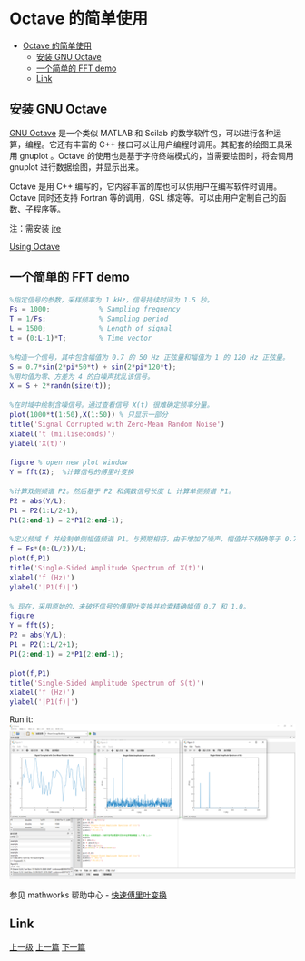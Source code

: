# Octave 的简单使用


<!-- @import "[TOC]" {cmd="toc" depthFrom=1 depthTo=6 orderedList=false} -->

<!-- code_chunk_output -->

- [Octave 的简单使用](#octave-的简单使用)
  - [安装 GNU Octave](#安装-gnu-octave)
  - [一个简单的 FFT demo](#一个简单的-fft-demo)
  - [Link](#link)

<!-- /code_chunk_output -->

## 安装 GNU Octave

[GNU Octave](https://www.gnu.org/software/octave/index) 是一个类似 MATLAB 和 Scilab 的数学软件包，可以进行各种运算，编程。它还有丰富的 C++ 接口可以让用户编程时调用。其配套的绘图工具采用 gnuplot 。Octave 的使用也是基于字符终端模式的，当需要绘图时，将会调用 gnuplot 进行数据绘图，并显示出来。

Octave 是用 C++ 编写的，它内容丰富的库也可以供用户在编写软件时调用。Octave 同时还支持 Fortran 等的调用，GSL 绑定等。可以由用户定制自己的函数、子程序等。

注：需安装 [jre](https://www.oracle.com/java/technologies/javase-jre8-downloads.html)  

[Using Octave](https://wiki.octave.org/Using_Octave)

## 一个简单的 FFT demo
```matlab
%指定信号的参数，采样频率为 1 kHz，信号持续时间为 1.5 秒。
Fs = 1000;            % Sampling frequency                    
T = 1/Fs;             % Sampling period       
L = 1500;             % Length of signal
t = (0:L-1)*T;        % Time vector

%构造一个信号，其中包含幅值为 0.7 的 50 Hz 正弦量和幅值为 1 的 120 Hz 正弦量。
S = 0.7*sin(2*pi*50*t) + sin(2*pi*120*t);
%用均值为零、方差为 4 的白噪声扰乱该信号。
X = S + 2*randn(size(t));

%在时域中绘制含噪信号。通过查看信号 X(t) 很难确定频率分量。
plot(1000*t(1:50),X(1:50)) % 只显示一部分
title('Signal Corrupted with Zero-Mean Random Noise')
xlabel('t (milliseconds)')
ylabel('X(t)')

figure % open new plot window
Y = fft(X);  %计算信号的傅里叶变换

%计算双侧频谱 P2。然后基于 P2 和偶数信号长度 L 计算单侧频谱 P1。
P2 = abs(Y/L);
P1 = P2(1:L/2+1);
P1(2:end-1) = 2*P1(2:end-1);

%定义频域 f 并绘制单侧幅值频谱 P1。与预期相符，由于增加了噪声，幅值并不精确等于 0.7 和 1。一般情况下，较长的信号会产生更好的频率近似值。
f = Fs*(0:(L/2))/L;
plot(f,P1) 
title('Single-Sided Amplitude Spectrum of X(t)')
xlabel('f (Hz)')
ylabel('|P1(f)|')

% 现在，采用原始的、未破坏信号的傅里叶变换并检索精确幅值 0.7 和 1.0。
figure
Y = fft(S);
P2 = abs(Y/L);
P1 = P2(1:L/2+1);
P1(2:end-1) = 2*P1(2:end-1);

plot(f,P1) 
title('Single-Sided Amplitude Spectrum of S(t)')
xlabel('f (Hz)')
ylabel('|P1(f)|')
```

Run it:
![](../images/octave_202101082230_1.PNG)

参见 mathworks 帮助中心 - [快速傅里叶变换](https://ww2.mathworks.cn/help/matlab/ref/fft.html)


## Link 
[上一级](README.md)
[上一篇](markdownHtmlTable.md)
[下一篇](openresty_test.md)
